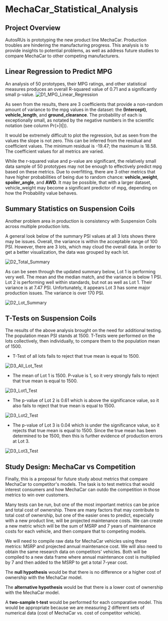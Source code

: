 # MechaCar_Statistical_Analysis
## Project Overview
AutosRUs is prototyping the new product line MechaCar.  Production troubles are hindering the manufacturing progress.  This analysis is to provide insights to potential problems, as well as address future studies to compare MechaCar to other competing manufacturers.

## Linear Regression to Predict MPG
An analysis of 50 prototypes, their MPG ratings, and other statistical measures produces an overall R-squared value of 0.71 and a significantly small p-value.
![D1_MPG_Linear_Regression](https://user-images.githubusercontent.com/106561880/191399042-ce7aa5bf-616e-46e3-bdfd-46b52ce3bade.png)

As seen from the results, there are 3 coefficients that provide a non-random amount of variance to the mpg values in the dataset: the **(Intercept)**, **vehicle_length**, and **ground_clearance**.  The probability of each is exceptionally small, as notated by the negative numbers in the scientific notation (see column Pr(>|t|)).  

It would be extremely difficult to plot the regression, but as seen from the values the slope is not zero.  This can be inferred from the residual and coefficient values.  The minimum residual is -19.47; the maximum is 18.58.  The coefficient values for all metrics are varied.

While the r-squared value and p-value are significant, the relatively small data sample of 50 prototypes may not be enough to effectively predict mpg based on these metrics.  Due to overfitting, there are 3 other metrics that have higher probabilities of being due to random chance: **vehicle_weight**, **spoiler_angle**, and **AWD**.  It may be possible, that with a larger dataset, vehicle_weight may become a significant predictor of mpg, depending on how the Probability value behaves.

## Summary Statistics on Suspension Coils
Another problem area in production is consistency with Suspension Coils across multiple production lots.

A general look below of the summary PSI values at all 3 lots shows there may be issues.  Overall, the variance is within the acceptable range of 100 PSI.  However, there are 3 lots, which may cloud the overall data.  In order to get a better visualization, the data was grouped by each lot.

![D2_Total_Summary](https://user-images.githubusercontent.com/106561880/191399177-89fc865b-c6e8-4da4-9383-623c4980be69.png)

As can be seen through the updated summary below, Lot 1 is performing very well.  The mean and the median match, and the variance is below 1 PSI.  Lot 2 is performing well within standards, but not as well as Lot 1.  Their variance is at 7.47 PSI.  Unfortunately, it appears Lot 3 has some major production issues.  The variance is over 170 PSI.

![D2_Lot_Summary](https://user-images.githubusercontent.com/106561880/191399210-ecf7bd94-b3c8-46e8-9ad6-6c582e898855.png)

## T-Tests on Suspension Coils
The results of the above analysis brought on the need for additional testing.  The population mean PSI stands at 1500.  T-Tests were performed on the lots collectively, then individually, to compare them to the population mean of 1500.

- T-Test of all lots fails to reject that true mean is equal to 1500.

![D3_All_Lot_Test](https://user-images.githubusercontent.com/106561880/191399231-c2c9dac5-a145-46c4-b124-55f2d7781766.png)

- The mean of Lot 1 is 1500.  P-value is 1, so it very strongly fails to reject that true mean is equal to 1500.

![D3_Lot1_Test](https://user-images.githubusercontent.com/106561880/191399252-ad8a8788-08f2-4dc5-877c-a2a50e8af2c4.png)

- The p-value of Lot 2 is 0.61 which is above the significance value, so it also fails to reject that true mean is equal to 1500.

![D3_Lot2_Test](https://user-images.githubusercontent.com/106561880/191399267-a71033a5-84f0-44d0-8a32-8fbaba590d4c.png)

- The p-value of Lot 3 is 0.04 which is under the significance value, so it rejects that true mean is equal to 1500.  Since the true mean has been determined to be 1500, then this is further evidence of production errors at Lot 3.

![D3_Lot3_Test](https://user-images.githubusercontent.com/106561880/191399278-f8b521fa-1b46-4d9c-ba20-7a3195883863.png)

## Study Design: MechaCar vs Competition
Finally, this is a proposal for future study about metrics that compare MechaCar to competitor's models.  The task is to test metrics that would interest consumers and how MechaCar can outdo the competition in those metrics to win over customers.

Many tests can be run, but one of the most important metrics can be price and total cost of ownership.  There are many factors that may contribute to total cost of ownership, but one of the easier ones to predict, especially with a new product line, will be projected maintenance costs.  We can create a new metric which will be the sum of MSRP and 7 years of maintenance costs for each vehicle, and then compare that to competing models.

We will need to compile raw data for MechaCar vehicles using these metrics: MSRP and projected annual maintenance cost.  We will also need to obtain the same research data on competitors' vehicles.  Both will be compiled to a new data frame where annual maintenance cost is multiplied by 7 and then added to the MSRP to get a total 7-year cost.

The **null hypothesis** would be that there is no difference or a higher cost of ownership with the MechaCar model.

The **alternative hypothesis** would be that there is a lower cost of ownership with the MechaCar model.

A **two-sample t-test** would be performed for each comparative model.  This would be appropriate because we are measuring 2 different sets of numerical data (cost of MechaCar vs. cost of competitor vehicle).
